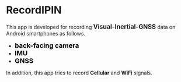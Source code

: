 # RecordIPIN

This app is developed for recording **<big>Visual-Inertial-GNSS</big>** data on Android smartphones as follows.
- **<font size=4 color=black>back-facing camera</font>**
- **<font size=4 color=black>IMU</font>**
- **<font size=4 color=black>GNSS</font>**

In addition, this app tries to record **Cellular** and **WiFi** signals.
